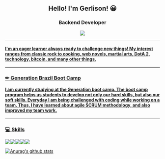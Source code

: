<center>
  <h2> Hello! I'm Gerlison! 😀 </h2>
  <h3> Backend Developer </h3>
  <a href = "https://www.linkedin.com/in/gerlison-timoteo"><img src="https://img.shields.io/badge/linkedin-%230077B5.svg?&style=for-the-badge&logo=linkedin&logoColor=white" />
  </center>
  <hr>
  <h4> <p>I'm an eager learner always ready to challenge new things!
    My interest ranges from classic rock to cooking, web novels, martial arts, DotA 2, technology, bitcoin, and many other things. </p></h4>
  <hr>
  <h3> ✏ Generation Brazil Boot Camp </h3>
  <h4><p> I am currently studying at the Generation boot camp. The boot camp program helps us students to develop not only our hard skills, but also our soft skills.
    Everyday I am being challenged with coding while working on a team. Thus, I have learned about agile SCRUM methodology, and also improved my team work. </p></h4>
  <hr>
<h3> 💻 Skills </h3>
<img src="https://img.shields.io/badge/java-%23ED8B00.svg?&style=for-the-badge&logo=java&logoColor=white" /><img src="https://img.shields.io/badge/spring%20-%236DB33F.svg?&style=for-the-badge&logo=spring&logoColor=white" /><img src="https://img.shields.io/badge/mysql-%2300f.svg?&style=for-the-badge&logo=mysql&logoColor=white"/><img src="https://img.shields.io/badge/angular%20-%23DD0031.svg?&style=for-the-badge&logo=angular&logoColor=white"/><img src="https://img.shields.io/badge/bootstrap%20-%23563D7C.svg?&style=for-the-badge&logo=bootstrap&logoColor=white"/>

[![Anurag's github stats](https://github-readme-stats.vercel.app/api?username=gerlisontimoteo)](https://github.com/anuraghazra/github-readme-stats)






